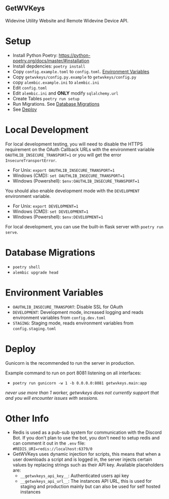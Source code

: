 ## GetWVKeys

Widevine Utility Website and Remote Widevine Device API.

# Setup

-   Install Python Poetry: https://python-poetry.org/docs/master/#installation
-   Install depdencies: `poetry install`
-   Copy `config.example.toml` to `config.toml`. [Environment Variables](#environment-variables)
-   Copy `getwvkeys/config.py.example` to `getwvkeys/config.py`
-   copy `alembic.example.ini` to `alembic.ini`
-   Edit `config.toml`
-   Edit `alembic.ini` and **ONLY** modify `sqlalchemy.url`
-   Create Tables `poetry run setup`
-   Run Migrations. See [Database Migrations](#database-migrations)
-   See [Deploy](#deploy)

# Local Development

For local development testing, you will need to disable the HTTPS requirement on the OAuth Callback URLs
with the environment variable `OAUTHLIB_INSECURE_TRANSPORT=1` or you will get the error `InsecureTransportError`.

-   For Unix: `export OAUTHLIB_INSECURE_TRANSPORT=1`
-   Windows (CMD): `set OAUTHLIB_INSECURE_TRANSPORT=1`
-   Windows (Powershell): `$env:OAUTHLIB_INSECURE_TRANSPORT=1`

You should also enable development mode with the `DEVELOPMENT` environment variable.

-   For Unix: `export DEVELOPMENT=1`
-   Windows (CMD): `set DEVELOPMENT=1`
-   Windows (Powershell): `$env:DEVELOPMENT=1`

For local development, you can use the built-in flask server with `poetry run serve`.

# Database Migrations

-   `poetry shell`
-   `alembic upgrade head`

# Environment Variables

-   `OAUTHLIB_INSECURE_TRANSPORT`: Disable SSL for OAuth
-   `DEVELOPMENT`: Development mode, increased logging and reads environment variables from `config.dev.toml`
-   `STAGING`: Staging mode, reads environment variables from `config.staging.toml`

# Deploy

Gunicorn is the recommended to run the server in production.

Example command to run on port 8081 listening on all interfaces:

-   `poetry run gunicorn -w 1 -b 0.0.0.0:8081 getwvkeys.main:app`

_never use more than 1 worker, getwvkeys does not currently support that and you will encounter issues with sessions._

# Other Info

-   Redis is used as a pub-sub system for communication with the Discord Bot. If you don't plan to use the bot, you don't need to setup redis and can comment it out in the `.env` file: `#REDIS_URI=redis://localhost:6379/0`
-   GetWVKeys uses dynamic injection for scripts, this means that when a user downloads a script and is logged in, the server injects certain values by replacing strings such as their API key. Available placeholders are:
    -   `__getwvkeys_api_key__`: Authenticated users api key
    -   `__getwvkeys_api_url__`: The instances API URL, this is used for staging and production mainly but can also be used for self hosted instances
